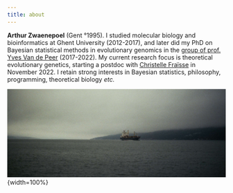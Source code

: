 ```yaml
---
title: about
---
```


**Arthur Zwaenepoel** (Gent °1995).
I studied molecular biology and bioinformatics at Ghent University (2012-2017),
and later did my PhD on Bayesian statistical methods in evolutionary genomics
in the [group of prof.  Yves Van de Peer](https://www.vandepeerlab.org/)
(2017-2022).
My current research focus is theoretical evolutionary genetics, starting a
postdoc with [Christelle Fraïsse](https://sites.google.com/view/cfraisserios)
in November 2022.
I retain strong interests in Bayesian statistics, philosophy, programming,
theoretical biology *etc.*

![](img/drobak2.jpg){width=100%}
